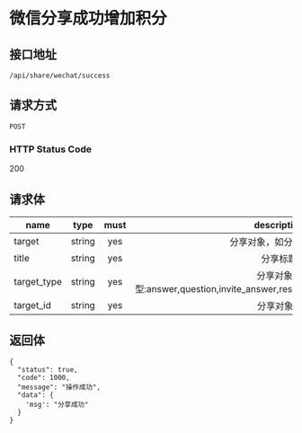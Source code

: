# 微信分享成功增加积分

## 接口地址

`/api/share/wechat/success`

## 请求方式

`POST`

### HTTP Status Code

200

## 请求体
| name     | type     | must     | description |
|----------|:--------:|:--------:|:--------:|
| target  | string   | yes      | 分享对象，如分享链接等   |
| title  | string   | yes      | 分享标题   |
| target_type  | string   | yes      | 分享对象类型:answer,question,invite_answer,resume,submission,invite_register  |
| target_id  | string   | yes      | 分享对象id   |


## 返回体

```json5
{
  "status": true,
  "code": 1000,
  "message": "操作成功",
  "data": {
    'msg': "分享成功"
  }
}
``` 
